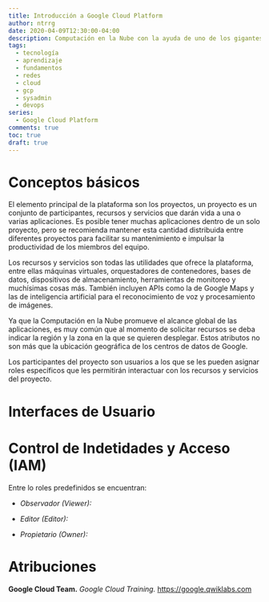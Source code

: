 ```yaml
---
title: Introducción a Google Cloud Platform
author: ntrrg
date: 2020-04-09T12:30:00-04:00
description: Computación en la Nube con la ayuda de uno de los gigantes de Internet. Conceptos básicos y una reseña histórica de GCP.
tags:
  - tecnología
  - aprendizaje
  - fundamentos
  - redes
  - cloud
  - gcp
  - sysadmin
  - devops
series:
  - Google Cloud Platform
comments: true
toc: true
draft: true
---
```


# Conceptos básicos

El elemento principal de la plataforma son los proyectos, un proyecto es un
conjunto de participantes, recursos y servicios que darán vida a una o varias
aplicaciones. Es posible tener muchas aplicaciones dentro de un solo proyecto,
pero se recomienda mantener esta cantidad distribuida entre diferentes
proyectos para facilitar su mantenimiento e impulsar la productividad de los
miembros del equipo.

Los recursos y servicios son todas las utilidades que ofrece la plataforma,
entre ellas máquinas virtuales, orquestadores de contenedores, bases de datos,
dispositivos de almacenamiento, herramientas de monitoreo y muchísimas cosas
más. También incluyen APIs como la de Google Maps y las de inteligencia
artificial para el reconocimiento de voz y procesamiento de imágenes.

Ya que la Computación en la Nube promueve el alcance global de las
aplicaciones, es muy común que al momento de solicitar recursos se deba indicar
la región y la zona en la que se quieren desplegar. Estos atributos no son más
que la ubicación geográfica de los centros de datos de Google.

Los participantes del proyecto son usuarios a los que se les pueden asignar
roles específicos que les permitirán interactuar con los recursos y servicios
del proyecto.

# Interfaces de Usuario

# Control de Indetidades y Acceso (IAM)

Entre lo roles predefinidos se encuentran:

* *Observador (Viewer):*

* *Editor (Editor):*

* *Propietario (Owner):*

# Atribuciones

**Google Cloud Team.** *Google Cloud Training.* <https://google.qwiklabs.com>

